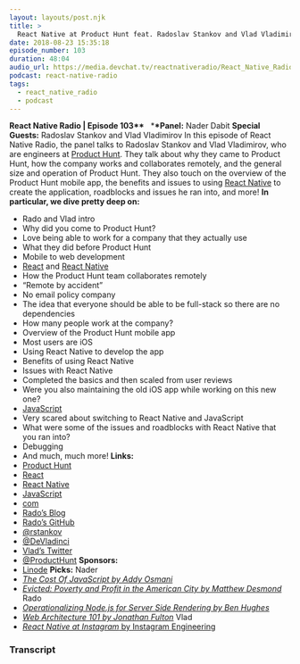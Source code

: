 ```yaml
---
layout: layouts/post.njk
title: >
  React Native at Product Hunt feat. Radoslav Stankov and Vlad Vladimirov
date: 2018-08-23 15:35:18
episode_number: 103
duration: 48:04
audio_url: https://media.devchat.tv/reactnativeradio/React_Native_Radio_Episode_103.mp3
podcast: react-native-radio
tags:
  - react_native_radio
  - podcast
---
```


**React Native Radio | Episode 103\*\*** &nbsp; \***\*Panel:** Nader Dabit **Special Guests:** Radoslav Stankov and Vlad Vladimirov In this episode of React Native Radio, the panel talks to Radoslav Stankov and Vlad Vladimirov, who are engineers at [Product Hunt](https://www.producthunt.com/). They talk about why they came to Product Hunt, how the company works and collaborates remotely, and the general size and operation of Product Hunt. They also touch on the overview of the Product Hunt mobile app, the benefits and issues to using [React Native](https://facebook.github.io/react-native/) to create the application, roadblocks and issues he ran into, and more! **In particular, we dive pretty deep on:**

- Rado and Vlad intro
- Why did you come to Product Hunt?
- Love being able to work for a company that they actually use
- What they did before Product Hunt
- Mobile to web development
- [React](https://reactjs.org/) and [React Native](https://facebook.github.io/react-native/)
- How the Product Hunt team collaborates remotely
- “Remote by accident”
- No email policy company
- The idea that everyone should be able to be full-stack so there are no dependencies
- How many people work at the company?
- Overview of the Product Hunt mobile app
- Most users are iOS
- Using React Native to develop the app
- Benefits of using React Native
- Issues with React Native
- Completed the basics and then scaled from user reviews
- Were you also maintaining the old iOS app while working on this new one?
- [JavaScript](https://www.javascript.com/)
- Very scared about switching to React Native and JavaScript
- What were some of the issues and roadblocks with React Native that you ran into?
- Debugging
- And much, much more!
  **Links:**
- [Product Hunt](https://www.producthunt.com/)
- [React](https://reactjs.org/)
- [React Native](https://facebook.github.io/react-native/)
- [JavaScript](https://www.javascript.com/)
- [com](http://rstankov.com/)
- [Rado’s Blog](http://blog.rstankov.com/)
- [Rado’s GitHub](https://github.com/rstankov)
- [@rstankov](https://twitter.com/rstankov)
- [@DeVladinci](https://twitter.com/DeVladinci)
- [Vlad’s Twitter](https://github.com/devladinci)
- [@ProductHunt](https://twitter.com/ProductHunt)
  **Sponsors:**
- [Linode](https://promo.linode.com/reactnativeradio/)
  **Picks:** Nader
- _[The Cost Of JavaScript by Addy Osmani](https://medium.com/dev-channel/the-cost-of-javascript-84009f51e99e)_
- _[Evicted: Poverty and Profit in the American City by Matthew Desmond](https://www.amazon.com/Evicted-Poverty-Profit-American-City/dp/0553447459)_
  Rado
- _[Operationalizing Node.js for Server Side Rendering by Ben Hughes](https://medium.com/airbnb-engineering/operationalizing-node-js-for-server-side-rendering-c5ba718acfc9)_
- _[Web Architecture 101 by Jonathan Fulton](https://engineering.videoblocks.com/web-architecture-101-a3224e126947)_
  Vlad
- [_React Native at Instagram_ by Instagram Engineering](https://instagram-engineering.com/react-native-at-instagram-dd828a9a90c7)

### Transcript
